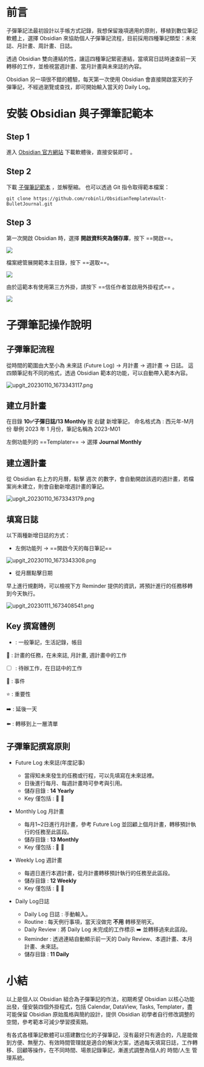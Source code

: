 # 前言
子彈筆記法最初設計以手帳方式記錄，我想保留幾項適用的原則，移植到數位筆記軟體上，選擇 Obsidian 來協助個人子彈筆記流程，目前採用四種筆記類型：未來誌、月計畫、周計畫、日誌。

透過 Obsidian 雙向連結的性，讓這四種筆記緊密連結，當填寫日誌時速查前一天轉移的工作，並檢視當週計畫、當月計畫與未來誌的內容。

Obsidian 另一項很不錯的體驗，每天第一次使用 Obsidian 會直接開啟當天的子彈筆記，不經過瀏覽或查找，即可開始輸入當天的 Daily Log。

# 安裝 Obsidian 與子彈筆記範本
## Step 1
進入 [Obsidian 官方網站](https://obsidian.md/download)  下載軟體後，直接安裝即可 。

## Step 2
下載 [子彈筆記範本](https://github.com/robinli/ObsidianTemplateVault-BulletJournal/archive/refs/heads/main.zip) ，並解壓縮。
也可以透過 Git 指令取得範本檔案：

```
git clone https://github.com/robinli/ObsidianTemplateVault-BulletJournal.git
```


## Step 3 
第一次開啟 Obsidian 時，選擇 __開啟資料夾為儲存庫__，按下 ==開啟==。

![](https://github.com/robinli/ObsidianTemplateVault-BulletJournal/blob/main/RobinBulletJournal-V1/90%F0%9F%92%8E%E7%B3%BB%E7%B5%B1%E5%8C%A3/99%20Attachment/Pasted%20image%2020221230104630.png?raw=true)

檔案總管展開範本主目錄，按下 ==選取==。

![](https://github.com/robinli/ObsidianTemplateVault-BulletJournal/blob/main/RobinBulletJournal-V1/90%F0%9F%92%8E%E7%B3%BB%E7%B5%B1%E5%8C%A3/99%20Attachment/Pasted%20image%2020221230104746.png?raw=true)


由於這範本有使用第三方外掛，請按下 ==信任作者並啟用外掛程式== 。

![](https://github.com/robinli/ObsidianTemplateVault-BulletJournal/blob/main/RobinBulletJournal-V1/90%F0%9F%92%8E%E7%B3%BB%E7%B5%B1%E5%8C%A3/99%20Attachment/Pasted%20image%2020221230104733.png?raw=true)


# 子彈筆記操作說明

## 子彈筆記流程

從時間的範圍由大至小為 未來誌 (Future Log) -> 月計畫 -> 週計畫 -> 日誌。
這四類筆記有不同的格式，透過 Obsidian 範本的功能，可以自動帶入範本內容。

![upgit_20230110_1673343117.png](https://raw.githubusercontent.com/robinli/RobinObsidianAssets/main/2023/01/upgit_20230110_1673343117.png)



## 建立月計畫
在目錄 __10✅子彈日誌/13 Monthly__ 按 右鍵 新增筆記，
命名格式為 : 西元年-M月份
舉例 2023 年 1 月份，筆記名稱為 2023-M01

左側功能列的 ==Templater== -> 選擇 __Journal Monthly__


## 建立週計畫

從 Obsidian 右上方的月曆，點擊 週次 的數字，會自動開啟該週的週計畫，若檔案尚未建立，則會自動新增週計畫的筆記。

![upgit_20230110_1673343179.png](https://raw.githubusercontent.com/robinli/RobinObsidianAssets/main/2023/01/upgit_20230110_1673343179.png)


## 填寫日誌
以下兩種新增日誌的方式：
- 左側功能列 -> ==開啟今天的每日筆記==

![upgit_20230110_1673343308.png](https://raw.githubusercontent.com/robinli/RobinObsidianAssets/main/2023/01/upgit_20230110_1673343308.png)


- 從月曆點擊日期

早上進行規劃時，可以檢視下方 Reminder 提供的資訊，將預計進行的任務移轉到今天執行。

![upgit_20230111_1673408541.png](https://raw.githubusercontent.com/robinli/RobinObsidianAssets/main/2023/01/upgit_20230111_1673408541.png)


## Key 撰寫體例
-  : 一般筆記，生活記錄，帳目

💊 : 計畫的任務，在未來誌, 月計畫, 週計畫中的工作

- [ ] : 待辦工作，在日誌中的工作

📅 : 事件

⭐ : 重要性 

➡️ : 延後一天

⬅️ : 轉移到上一層清單


## 子彈筆記撰寫原則
- Future Log 未來誌(年度記事)
	- 當得知未來發生的任務或行程，可以先填寫在未來誌裡。
	- 日後進行每月、每週計畫時可參考與引用。
	- 儲存目錄 : __14 Yearly__
	- Key 僅包括 : 💊 📅

- Monthly Log 月計畫
	- 每月1~2日進行月計畫，參考 Future Log 並回顧上個月計畫，轉移預計執行的任務至此區段。
	- 儲存目錄 : __13 Monthly__
	- Key 僅包括 : 💊 📅

- Weekly Log 週計畫
	- 每週日進行本週計畫，從月計畫轉移預計執行的任務至此區段。
	- 儲存目錄 : __12 Weekly__
	- Key 僅包括 : 💊 📅

- Daily Log日誌
	- Daily Log 日誌 : 手動輸入。
	- Routine : 每天例行事項，當天沒做完 __不用__ 轉移至明天。
	- Daily Review : 將 Daily Log 未完成的工作標示 ➡️ 並轉移過來此區段。
	- Reminder : 透過連結自動顯示前一天的 Daily Review、本週計畫、本月計畫、未來誌。
	- 儲存目錄 : __11 Daily__


# 小結

以上是個人以 Obsidian 組合為子彈筆記的作法，初期希望 Obsidian 以核心功能出發，僅安裝四個外掛程式，包括 Calendar, DataView, Tasks, Templater，盡可能保留 Obsidian 原始風格與簡約設計，提供 Obsidian 初學者自行修改調整的空間，參考範本可減少學習摸索期。

有各式各樣筆記軟體可以搭建數位化的子彈筆記，沒有最好只有適合的，凡是能做到方便、無壓力、有效時間管理就是適合的解決方案，透過每天填寫日誌，工作轉移、回顧等操作，在不同時間、場景記錄筆記，漸進式調整為個人的 時間/人生 管理系統。